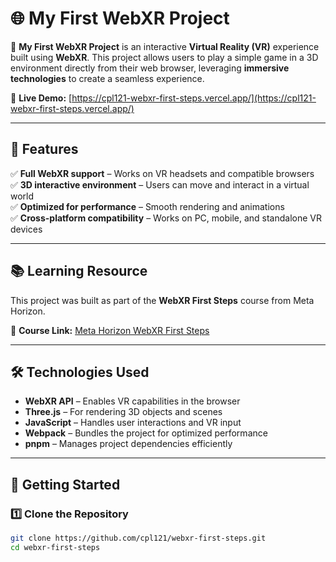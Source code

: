 # 🌐 My First WebXR Project

🚀 **My First WebXR Project** is an interactive **Virtual Reality (VR)** experience built using **WebXR**. This project allows users to play a simple game in a 3D environment directly from their web browser, leveraging **immersive technologies** to create a seamless experience.

🔗 **Live Demo:** [https://cpl121-webxr-first-steps.vercel.app/](https://cpl121-webxr-first-steps.vercel.app/)

---

## 🎯 Features

✅ **Full WebXR support** – Works on VR headsets and compatible browsers  
✅ **3D interactive environment** – Users can move and interact in a virtual world  
✅ **Optimized for performance** – Smooth rendering and animations  
✅ **Cross-platform compatibility** – Works on PC, mobile, and standalone VR devices

---

## 📚 Learning Resource

This project was built as part of the **WebXR First Steps** course from Meta Horizon.

📖 **Course Link:** [Meta Horizon WebXR First Steps](https://developers.meta.com/horizon/documentation/web/webxr-first-steps)

---

## 🛠 Technologies Used

- **WebXR API** – Enables VR capabilities in the browser
- **Three.js** – For rendering 3D objects and scenes
- **JavaScript** – Handles user interactions and VR input
- **Webpack** – Bundles the project for optimized performance
- **pnpm** – Manages project dependencies efficiently

---

## 🚀 Getting Started

### 1️⃣ Clone the Repository

```bash
git clone https://github.com/cpl121/webxr-first-steps.git
cd webxr-first-steps
```
